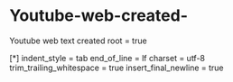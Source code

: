 # Youtube-web-created-
Youtube web text   created   root = true

[*]
indent_style = tab
end_of_line = lf
charset = utf-8
trim_trailing_whitespace = true
insert_final_newline = true
